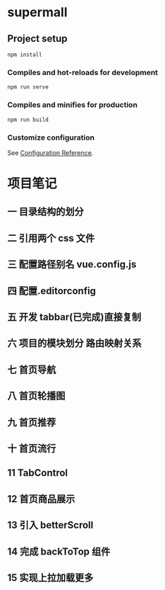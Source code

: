 # supermall

## Project setup

```
npm install
```

### Compiles and hot-reloads for development

```
npm run serve
```

### Compiles and minifies for production

```
npm run build
```

### Customize configuration

See [Configuration Reference](https://cli.vuejs.org/config/).

# 项目笔记

## 一 目录结构的划分

## 二 引用两个 css 文件

## 三 配置路径别名 vue.config.js

## 四 配置.editorconfig

## 五 开发 tabbar(已完成)直接复制

## 六 项目的模块划分 路由映射关系

## 七 首页导航

## 八 首页轮播图

## 九 首页推荐

## 十 首页流行

## 11 TabControl

## 12 首页商品展示

## 13 引入 betterScroll

## 14 完成 backToTop 组件

## 15 实现上拉加载更多
